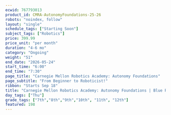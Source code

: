 ```yaml
---
ecwid: 767793013
product_id: CMRA-AutonomyFoundations-25-26
robots: "noindex, follow"
layout: "single"
schedule_tags: ["Starting Soon"]
subject_tags: ["Robotics"]
price: 399.99
price_unit: "per month"
duration: "4-6 mo"
category: "Ongoing"
weight: "51"
end_date: "2026-05-24"
start_time: "6:00"
end_time: "7:30"
page_title: "Carnegie Mellon Robotics Academy: Autonomy Foundations"
page_subtitle: "From Beginner to Roboticist!"
ribbon: "Starts Sep 18"
title: "Carnegie Mellon Robotics Academy: Autonomy Foundations | Blue Ridge Boost"
day_tags: ["Thu"]
grade_tags: ["7th","8th","9th","10th", "11th", "12th"]
featured: 198
---
```

